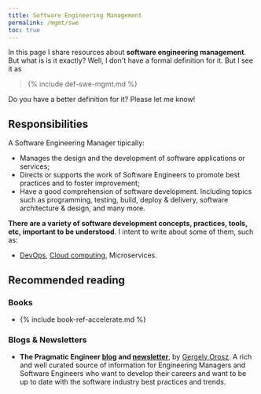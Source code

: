 ```yaml
---
title: Software Engineering Management
permalink: /mgmt/swe
toc: true
---
```


In this page I share resources about **software engineering management**. But what is is it exactly? Well, I don't have a formal definition for it. But I see it as

> {% include def-swe-mgmt.md %}
 
Do you have a better definition for it? Please let me know!

## Responsibilities

A Software Engineering Manager tipically:

- Manages the design and the development of software applications or services;
- Directs or supports the work of Software Engineers to promote best practices and to foster improvement;
- Have a good comprehension of software development. Including topics such as programming, testing, build, deploy & delivery, software architecture & design, and many more.

**There are a variety of software development concepts, practices, tools, etc, important to be understood**. I intent to write about some of them, such as:

- [DevOps](/swe/devops), [Cloud computing](/swe/cloud-computing), Microservices.

## Recommended reading

### Books

- {% include book-ref-accelerate.md %}

### Blogs & Newsletters

- **The Pragmatic Engineer [blog](https://blog.pragmaticengineer.com/) and [newsletter](https://newsletter.pragmaticengineer.com/)**, by [Gergely Orosz](https://www.linkedin.com/in/gergelyorosz). A rich and well curated source of information for Engineering Managers and Software Engineers who want to develop their careers and want to be up to date with the software industry best practices and trends.